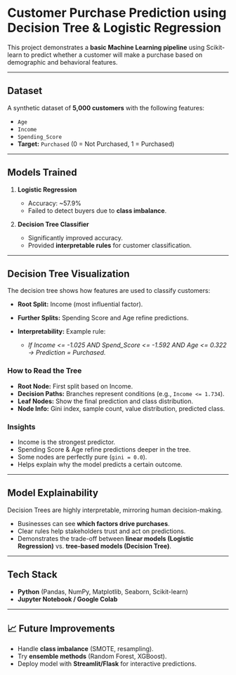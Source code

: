 # Customer Purchase Prediction using Decision Tree & Logistic Regression

This project demonstrates a **basic Machine Learning pipeline** using Scikit-learn to predict whether a customer will make a purchase based on demographic and behavioral features.

---

## Dataset

A synthetic dataset of **5,000 customers** with the following features:

* `Age`
* `Income`
* `Spending_Score`
* **Target:** `Purchased` (0 = Not Purchased, 1 = Purchased)

---

## Models Trained

1. **Logistic Regression**

   * Accuracy: \~57.9%
   * Failed to detect buyers due to **class imbalance**.

2. **Decision Tree Classifier**

   * Significantly improved accuracy.
   * Provided **interpretable rules** for customer classification.

---

## Decision Tree Visualization

The decision tree shows how features are used to classify customers:

* **Root Split:** Income (most influential factor).
* **Further Splits:** Spending Score and Age refine predictions.
* **Interpretability:** Example rule:

  * *If Income <= -1.025 AND Spend\_Score <= -1.592 AND Age <= 0.322 → Prediction = Purchased.*

### How to Read the Tree

* **Root Node:** First split based on Income.
* **Decision Paths:** Branches represent conditions (e.g., `Income <= 1.734`).
* **Leaf Nodes:** Show the final prediction and class distribution.
* **Node Info:** Gini index, sample count, value distribution, predicted class.

### Insights

* Income is the strongest predictor.
* Spending Score & Age refine predictions deeper in the tree.
* Some nodes are perfectly pure (`gini = 0.0`).
* Helps explain why the model predicts a certain outcome.

---

## Model Explainability

Decision Trees are highly interpretable, mirroring human decision-making.

* Businesses can see **which factors drive purchases**.
* Clear rules help stakeholders trust and act on predictions.
* Demonstrates the trade-off between **linear models (Logistic Regression)** vs. **tree-based models (Decision Tree)**.

---

## Tech Stack

* **Python** (Pandas, NumPy, Matplotlib, Seaborn, Scikit-learn)
* **Jupyter Notebook / Google Colab**

---

## 📈 Future Improvements

* Handle **class imbalance** (SMOTE, resampling).
* Try **ensemble methods** (Random Forest, XGBoost).
* Deploy model with **Streamlit/Flask** for interactive predictions.
